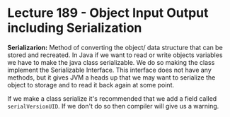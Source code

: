 # Lecture 189 - Object Input Output including Serialization

**Serializarion:** Method of converting the object/ data structure that can be stored and recreated. In Java if we 
want to read or write objects variables we have to make the java class serializable. We do so making the class 
implement the Serializable Interface. This interface does not have any methods, but it gives JVM a heads up that we 
may want to serialize the object to storage and to read it back again at some point.

If we make a class serialize it's recommended that we add a field called `serialVersionUID`. If we don't do so then 
compiler will give us a warning.

